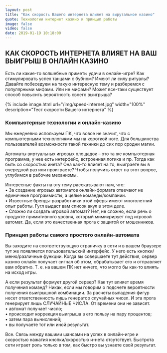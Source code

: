 ```yaml
---
layout: post
title: "Как скорость Вашего интернета влияет на вирутальное казино"
quote: Технологии интернет казино и принцып работы
image: false
video: false
date: 2019-01-19 10:18:00
---
```



## КАК СКОРОСТЬ ИНТЕРНЕТА ВЛИЯЕТ НА ВАШ ВЫИГРЫШ В ОНЛАЙН КАЗИНО

Есть ли какие-то волшебные приметы удачи в онлайн-игре? Как стимулировать успех танцами с бубном? Имеют ли силу ритуалы? Давайте побеседуем на такую интересную тему и разберемся с популярными мифами. Или не мифами? Может все-таки существует способ повысить вероятность своего выигрыша?

{% include image.html url="/img/speed-internet.jpg" width="100%" description="Тест скорости Вашего интернета" %}

### Компьютерные технологии и онлайн-казино

Мы ежедневно используем ПК, что вовсе не значит, что с компьютерными технологиями мы на короткой ноге. Для большинства пользователей возможности такой техники до сих пор сродни магии. 

Автоматы виртуальных игровых площадок – это та же компьютерная программа, у нее есть интерфейс, встроенная логика и пр. Тогда как быть со скоростью инета? Она как-то влияет на то, выиграете вы в очередной раз или проиграете? Чтобы получить ответ на этот вопрос, углубимся в рабочие механизмы. 

Интересные факты на эту тему рассказывают нам, что:
<br>• За создание игровых автоматов онлайн-формата отвечают не единичные программисты, а целые команды/компании.
<br>• Известные бренды-разработчики этой сферы имеют многолетний опыт работы. Гугл выдаст вам список акул в этом деле.
<br>• Сложно ли создать игровой автомат? Нет, не сложно, если речь о продукте примитивного уровня, который мимикрирует под игровой автомат. Да, если это качественная прога с защитой от мошенников. 

### Принцип работы самого простого онлайн-автомата

Вы заходите на соответствующую страничку в сети и в вашем браузере тут же появляется пользовательский интерфейс. У него есть кнопки/меню/различные функции. Когда вы совершаете тут действия, сервер казино онлайн получает сигнал об этом, обрабатывает его и отправляет вам обратно. Т. е. на вашем ПК нет ничего, что могло бы как-то влиять на исход игры.

А если результат формует другой сервер? Как тут влияет время получения команд? Никак, если мы говорим о подсчете вероятности получения выигрышной комбинации.  За расчеты выпадения фигур несет ответственность лишь генератор случайных чисел. И эта прога генерирует лишь СЛУЧАЙНЫЕ ЧИСЛА. От времени они не зависят. 
<br>• автомат получает число;
<br>• происходит коррекция выигрыша в его пользу на пару процентов;
<br>• затем пара вычислений;
<br>• вы получаете тот или иной результат.

Все. Связь между вашими шансами на успех в онлайн-игре и скоростью нажатия кнопки/скоростью и-нета отсутствует. Быстрота сети играет роль только в том, как быстро вы узнаете свой результат. 



